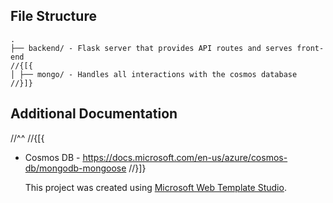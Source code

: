 ﻿## File Structure
```
.
├── backend/ - Flask server that provides API routes and serves front-end
//{[{
│ ├── mongo/ - Handles all interactions with the cosmos database
//}]}
```

## Additional Documentation
//^^
//{[{
- Cosmos DB - https://docs.microsoft.com/en-us/azure/cosmos-db/mongodb-mongoose
//}]}

  This project was created using [Microsoft Web Template Studio](https://github.com/Microsoft/WebTemplateStudio).

